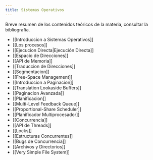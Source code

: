 ```yaml
---
title: Sistemas Operativos
---
```


Breve resumen de los contenidos teóricos de la materia, consultar la bibliografía.

- [[Introduccion a Sistemas Operativos]]
- [[Los procesos]]
- [[Ejecucion Directa|Ejecución Directa]]
- [[Espacio de Direcciones]]
- [[API de Memoria]]
- [[Traduccion de Direcciones]]
- [[Segmentacion]]
- [[Free-Space Management]]
- [[Introduccion a Paginacion]]
- [[Translation Lookaside Buffers]]
- [[Paginacion Avanzada]]
- [[Planificacion]]
- [[Multi-Level Feedback Queue]]
- [[Proportional-Share Scheduler]]
- [[Planificador Multiprocesador]]
- [[Concurrencia]]
- [[API de Threads]]
- [[Locks]]
- [[Estructuras Concurrentes]]
- [[Bugs de Concurrencia]]
- [[Archivos y Directorios]]
- [[Very Simple File System]]
